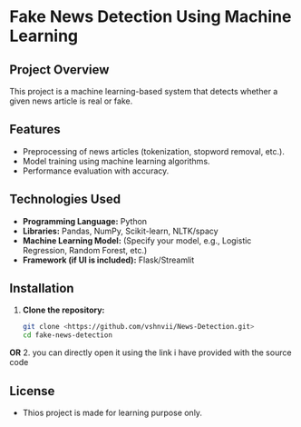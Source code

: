 # Fake News Detection Using Machine Learning

## Project Overview
This project is a machine learning-based system that detects whether a given news article is real or fake. 

## Features
- Preprocessing of news articles (tokenization, stopword removal, etc.).
- Model training using machine learning algorithms.
- Performance evaluation with accuracy.

## Technologies Used
- **Programming Language:** Python  
- **Libraries:** Pandas, NumPy, Scikit-learn, NLTK/spacy  
- **Machine Learning Model:** (Specify your model, e.g., Logistic Regression, Random Forest, etc.)  
- **Framework (if UI is included):** Flask/Streamlit  

## Installation
1. **Clone the repository:**
   ```bash
   git clone <https://github.com/vshnvii/News-Detection.git>
   cd fake-news-detection
**OR**
2. you can directly open it using the link i have provided with the source code

## License
-  Thios project is made for learning purpose only.
